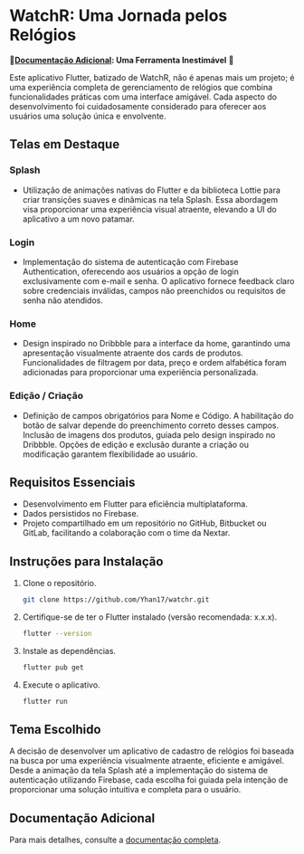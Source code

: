 # WatchR: Uma Jornada pelos Relógios

🚨**[Documentação Adicional](https://app.gitbook.com/o/4CgcllCc5Im8cJEIISnF/s/OTPfHEoCn7C6ntFY3QNX/): Uma Ferramenta Inestimável** 🚨

Este aplicativo Flutter, batizado de WatchR, não é apenas mais um projeto; é uma experiência completa de gerenciamento de relógios que combina funcionalidades práticas com uma interface amigável. Cada aspecto do desenvolvimento foi cuidadosamente considerado para oferecer aos usuários uma solução única e envolvente.

## Telas em Destaque

### Splash

- Utilização de animações nativas do Flutter e da biblioteca Lottie para criar transições suaves e dinâmicas na tela Splash. Essa abordagem visa proporcionar uma experiência visual atraente, elevando a UI do aplicativo a um novo patamar.

### Login

- Implementação do sistema de autenticação com Firebase Authentication, oferecendo aos usuários a opção de login exclusivamente com e-mail e senha. O aplicativo fornece feedback claro sobre credenciais inválidas, campos não preenchidos ou requisitos de senha não atendidos.

### Home

- Design inspirado no Dribbble para a interface da home, garantindo uma apresentação visualmente atraente dos cards de produtos. Funcionalidades de filtragem por data, preço e ordem alfabética foram adicionadas para proporcionar uma experiência personalizada.

### Edição / Criação

- Definição de campos obrigatórios para Nome e Código. A habilitação do botão de salvar depende do preenchimento correto desses campos. Inclusão de imagens dos produtos, guiada pelo design inspirado no Dribbble. Opções de edição e exclusão durante a criação ou modificação garantem flexibilidade ao usuário.

## Requisitos Essenciais

- Desenvolvimento em Flutter para eficiência multiplataforma.
- Dados persistidos no Firebase.
- Projeto compartilhado em um repositório no GitHub, Bitbucket ou GitLab, facilitando a colaboração com o time da Nextar.

## Instruções para Instalação

1. Clone o repositório.
   ```bash
   git clone https://github.com/Yhan17/watchr.git
   
   ```
   
2. Certifique-se de ter o Flutter instalado (versão recomendada: x.x.x).
    ```bash
    flutter --version
    ```

3. Instale as dependências.

    ``` bash
    flutter pub get
    ```

4. Execute o aplicativo.
    ```bash
    flutter run
    ```

## Tema Escolhido
A decisão de desenvolver um aplicativo de cadastro de relógios foi baseada na busca por uma experiência visualmente atraente, eficiente e amigável. Desde a animação da tela Splash até a implementação do sistema de autenticação utilizando Firebase, cada escolha foi guiada pela intenção de proporcionar uma solução intuitiva e completa para o usuário.

## Documentação Adicional

Para mais detalhes, consulte a [documentação completa](https://app.gitbook.com/o/4CgcllCc5Im8cJEIISnF/s/OTPfHEoCn7C6ntFY3QNX/).
